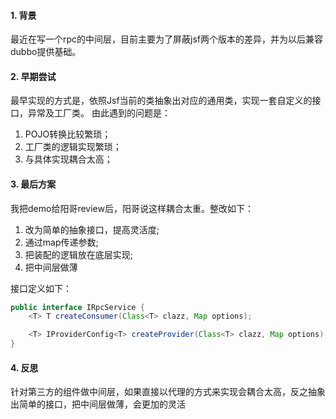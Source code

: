 #### 1. 背景

最近在写一个rpc的中间层，目前主要为了屏蔽jsf两个版本的差异，并为以后兼容dubbo提供基础。

#### 2. 早期尝试

最早实现的方式是，依照Jsf当前的类抽象出对应的通用类，实现一套自定义的接口，异常及工厂类。
由此遇到的问题是：

1) POJO转换比较繁琐；
2) 工厂类的逻辑实现繁琐；
3) 与具体实现耦合太高；
   
#### 3. 最后方案
   
我把demo给阳哥review后，阳哥说这样耦合太重。整改如下：
1) 改为简单的抽象接口，提高灵活度;
2) 通过map传递参数;
3) 把装配的逻辑放在底层实现;
4) 把中间层做薄

接口定义如下：

```java
public interface IRpcService {
    <T> T createConsumer(Class<T> clazz, Map options);

    <T> IProviderConfig<T> createProvider(Class<T> clazz, Map options);
}
```

#### 4. 反思

针对第三方的组件做中间层，如果直接以代理的方式来实现会耦合太高，反之抽象出简单的接口，把中间层做薄，会更加的灵活